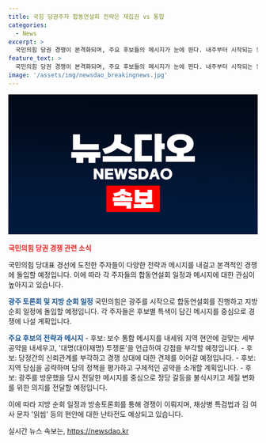 ```yaml
---
title: 국힘 당권주자 합동연설회 전략은 재집권 vs 통합
categories:
  - News
excerpt: >
  국민의힘 당권 경쟁이 본격화되며, 주요 후보들의 메시지가 눈에 띈다. 내주부터 시작되는 합동연설회를 통해 후보들은 특색 있는 메시지를 내놓으며 지지를 모으고 있다. 각 후보는 지역 현안에 맞는 공약을 내세우거나 당 내 갈등을 해소하고 당의 변화를 강조하는 등 각양각색의 전략을 펼치고 있다. 그러나 현안인 채상병 특검법과 김 여사 문자 문제로 인해 격렬한 난타전이 예상되고, 후보들은 이를 이용해 경쟁을 이어가고 있다.
feature_text: >
  국민의힘 당권 경쟁이 본격화되며, 주요 후보들의 메시지가 눈에 띈다. 내주부터 시작되는 합동연설회를 통해 후보들은 특색 있는 메시지를 내놓으며 지지를 모으고 있다. 각 후보는 지역 현안에 맞는 공약을 내세우거나 당 내 갈등을 해소하고 당의 변화를 강조하는 등 각양각색의 전략을 펼치고 있다. 그러나 현안인 채상병 특검법과 김 여사 문자 문제로 인해 격렬한 난타전이 예상되고, 후보들은 이를 이용해 경쟁을 이어가고 있다.
image: '/assets/img/newsdao_breakingnews.jpg'
---
```


<p><img src="/assets/img/newsdao_breakingnews.jpg" alt="ontimetimes 속보" /></p>

<p><b><span style="color: #ee2323;">국민의힘 당권 경쟁 관련 소식</span></b></p>

<p>국민의힘 당대표 경선에 도전한 주자들이 다양한 전략과 메시지를 내걸고 본격적인 경쟁에 돌입할 예정입니다. 이에 따라 각 주자들의 합동연설회 일정과 메시지에 대한 관심이 높아지고 있습니다.</p>

<p><b><span style="color: #1a5490;">광주 토론회 및 지방 순회 일정</span></b>
국민의힘은 광주를 시작으로 합동연설회를 진행하고 지방 순회 일정에 돌입할 예정입니다. 각 주자들은 후보별 특색이 담긴 메시지를 중심으로 경쟁에 나설 계획입니다.</p>

<p><b><span style="color: #1a5490;">주요 후보의 전략과 메시지</span></b>
- <b></b> 후보: 보수 통합 메시지를 내세워 지역 현안에 걸맞는 세부 공약을 내세우고, '대명(대이재명) 투쟁론'을 언급하여 강점을 부각할 예정입니다.
- <b></b> 후보: 당정간의 신뢰관계를 부각하고 경쟁 상대에 대한 견제를 이어갈 예정입니다.
- <b></b> 후보: 지역 당심을 공략하며 당의 정책을 평가하고 구체적인 공약을 소개할 계획입니다.
- <b></b> 후보: 광주를 방문했을 당시 전달한 메시지를 중심으로 정당 갈등을 불식시키고 체질 변화를 위한 의지를 전달할 예정입니다.</p>

<p>이에 따라 지방 순회 일정과 방송토론회를 통해 경쟁이 이뤄지며, 채상병 특검법과 김 여사 문자 '읽씹' 등의 현안에 대한 난타전도 예상되고 있습니다.</p>
실시간 뉴스 속보는, <a href="https://newsdao.kr" rel="dofollow">https://newsdao.kr</a>


